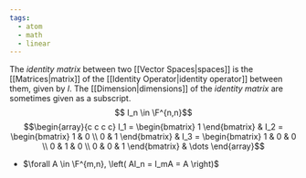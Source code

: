 ```yaml
---
tags:
  - atom
  - math
  - linear
---
```

The *identity matrix* between two [[Vector Spaces|spaces]] is the [[Matrices|matrix]] of the [[Identity Operator|identity operator]] between them, given by $I$. The [[Dimension|dimensions]] of the *identity matrix* are sometimes given as a subscript.
$$ I_n \in \F^{n,n}$$
$$\begin{array}{c c c c}
	I_1 = \begin{bmatrix} 1 \end{bmatrix} &
	I_2 = \begin{bmatrix} 1 & 0 \\ 0 & 1 \end{bmatrix} &
	I_3 = \begin{bmatrix} 1 & 0 & 0 \\ 0 & 1 & 0 \\ 0 & 0 & 1 \end{bmatrix} &
	\dots 
\end{array}$$
- $\forall A \in \F^{m,n}, \left( AI_n = I_mA = A \right)$
